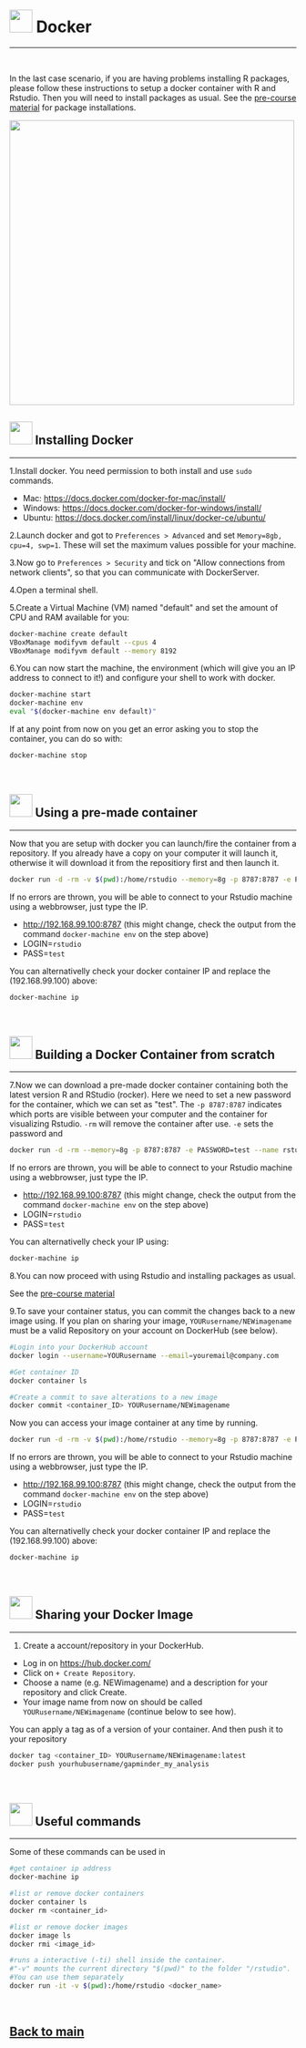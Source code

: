 # <img border="0" src="https://cdn1.iconfinder.com/data/icons/social-media-2106/24/social_media_social_media_logo_docker-512.png" width="40" height="40"> Docker

***

<br/>

In the last case scenario, if you are having problems installing R packages, please follow these instructions to setup a docker container with R and Rstudio. Then you will need to install packages as usual. See the [pre-course material](/single-cell_sib_scilifelab/precourse.md) for package installations.

<img border="0" src="https://quppler.com/wp-content/uploads/2019/03/DockerComponents.png" width="500">

<br/>

## <img border="0" src="https://www.svgrepo.com/show/4795/installation-symbol.svg" width="40" height="40"> Installing Docker

***

1.Install docker. You need permission to both install and use `sudo` commands.

* Mac: https://docs.docker.com/docker-for-mac/install/
* Windows: https://docs.docker.com/docker-for-windows/install/
* Ubuntu: https://docs.docker.com/install/linux/docker-ce/ubuntu/

2.Launch docker and got to `Preferences > Advanced`  and set `Memory=8gb, cpu=4, swp=1`. These will set the maximum values possible for your machine.

3.Now go to `Preferences > Security` and tick on "Allow connections from network clients", so that you can communicate with DockerServer.

4.Open a terminal shell.

5.Create a Virtual Machine (VM) named "default" and set the amount of CPU and RAM available for you:

```bash
docker-machine create default
VBoxManage modifyvm default --cpus 4
VBoxManage modifyvm default --memory 8192
```

6.You can now start the machine, the environment (which will give you an IP address to connect to it!) and configure your shell to work with docker.

```bash
docker-machine start
docker-machine env
eval "$(docker-machine env default)"
```

If at any point from now on you get an error asking you to stop the container, you can do so with:

```bash
docker-machine stop
```

<br/>

## <img border="0" src="https://www.svgrepo.com/show/264/user.svg" width="40" height="40"> Using a pre-made container

***

Now that you are setup with docker you can launch/fire the container from a repository. If you already have a copy on your computer it will launch it, otherwise it will download it from the repositiory first and then launch it.

```bash
docker run -d -rm -v $(pwd):/home/rstudio --memory=8g -p 8787:8787 -e PASSWORD=test czarnewski/single_cell_school
```
If no errors are thrown, you will be able to connect to your Rstudio machine using a webbrowser, just type the IP.

* http://192.168.99.100:8787 (this might change, check the output from the command `docker-machine env` on the step above)
* LOGIN=`rstudio`
* PASS=`test`

You can alternativelly check your docker container IP and replace the (192.168.99.100) above:

```bash
docker-machine ip
```

<br/>

## <img border="0" src="https://www.svgrepo.com/show/2270/pin-tool.svg" width="40" height="40"> Building a Docker Container from scratch

***

7.Now we can download a pre-made docker container containing both the latest version R and RStudio (rocker). Here we need to set a new password for the container, which we can set as "test". The `-p 8787:8787` indicates which ports are visible between your computer and the container for visualizing Rstudio. `-rm` will remove the container after use. `-e` sets the password and

```bash
docker run -d -rm --memory=8g -p 8787:8787 -e PASSWORD=test --name rstudio rocker/verse
```

If no errors are thrown, you will be able to connect to your Rstudio machine using a webbrowser, just type the IP.

* http://192.168.99.100:8787 (this might change, check the output from the command `docker-machine env` on the step above)
* LOGIN=`rstudio`
* PASS=`test`

You can alternativelly check your IP using:

```bash
docker-machine ip
```

8.You can now proceed with using Rstudio and installing packages as usual.

See the [pre-course material](/single-cell_sib_scilifelab/precourse.md)

9.To save your container status, you can commit the changes back to a new image using. If you plan on sharing your image, `YOURusername/NEWimagename` must be a valid Repository on your account on DockerHub (see below).

```bash
#Login into your DockerHub account
docker login --username=YOURusername --email=youremail@company.com

#Get container ID
docker container ls

#Create a commit to save alterations to a new image
docker commit <container_ID> YOURusername/NEWimagename
```

Now you can access your image container at any time by running.

```bash
docker run -d -rm -v $(pwd):/home/rstudio --memory=8g -p 8787:8787 -e PASSWORD=test czarnewski/single_cell_school
```

If no errors are thrown, you will be able to connect to your Rstudio machine using a webbrowser, just type the IP.

* http://192.168.99.100:8787 (this might change, check the output from the command `docker-machine env` on the step above)
* LOGIN=`rstudio`
* PASS=`test`

You can alternativelly check your docker container IP and replace the (192.168.99.100) above:

```bash
docker-machine ip
```

<br/>

## <img border="0" src="https://www.svgrepo.com/show/23574/share-with-cloud.svg" width="40" height="40"> Sharing your Docker Image

***

1. Create a account/repository in your DockerHub.

* Log in on https://hub.docker.com/
* Click on `+ Create Repository`.
* Choose a name (e.g. NEWimagename) and a description for your repository and click Create.
* Your image name from now on should be called `YOURusername/NEWimagename` (continue below to see how). 

You can apply a tag as of a version of your container. And then push it to your repository

```bash
docker tag <container_ID> YOURusername/NEWimagename:latest
docker push yourhubusername/gapminder_my_analysis
```

<br/>


## <img border="0" src="https://cdn4.iconfinder.com/data/icons/proglyphs-computers-and-development/512/Terminal-512.png" width="40" height="40"> Useful commands

***

Some of these commands can be used in

```bash
#get container ip address
docker-machine ip

#list or remove docker containers
docker container ls
docker rm <container_id>

#list or remove docker images
docker image ls
docker rmi <image_id>

#runs a interactive (-ti) shell inside the container.
#"-v" mounts the current directory "$(pwd)" to the folder "/rstudio".
#You can use them separately
docker run -it -v $(pwd):/home/rstudio <docker_name>
```

<br/>

## [Back to main](README.md)
